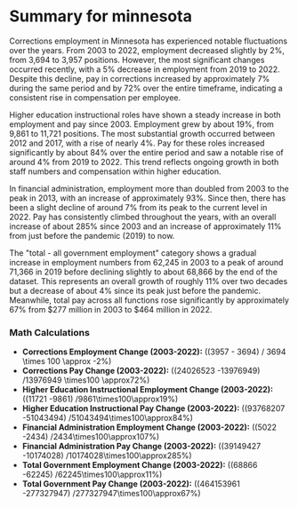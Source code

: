 # Summary for minnesota

Corrections employment in Minnesota has experienced notable fluctuations over the years. From 2003 to 2022, employment decreased slightly by 2%, from 3,694 to 3,957 positions. However, the most significant changes occurred recently, with a 5% decrease in employment from 2019 to 2022. Despite this decline, pay in corrections increased by approximately 7% during the same period and by 72% over the entire timeframe, indicating a consistent rise in compensation per employee.

Higher education instructional roles have shown a steady increase in both employment and pay since 2003. Employment grew by about 19%, from 9,861 to 11,721 positions. The most substantial growth occurred between 2012 and 2017, with a rise of nearly 4%. Pay for these roles increased significantly by about 84% over the entire period and saw a notable rise of around 4% from 2019 to 2022. This trend reflects ongoing growth in both staff numbers and compensation within higher education.

In financial administration, employment more than doubled from 2003 to the peak in 2013, with an increase of approximately 93%. Since then, there has been a slight decline of around 7% from its peak to the current level in 2022. Pay has consistently climbed throughout the years, with an overall increase of about 285% since 2003 and an increase of approximately 11% from just before the pandemic (2019) to now.

The "total - all government employment" category shows a gradual increase in employment numbers from 62,245 in 2003 to a peak of around 71,366 in 2019 before declining slightly to about 68,866 by the end of the dataset. This represents an overall growth of roughly 11% over two decades but a decrease of about 4% since its peak just before the pandemic. Meanwhile, total pay across all functions rose significantly by approximately 67% from $277 million in 2003 to $464 million in 2022.

### Math Calculations

- **Corrections Employment Change (2003-2022):** \((3957 - 3694) / 3694 \times 100 \approx -2\%\)
- **Corrections Pay Change (2003-2022):** \((24026523 -13976949) /13976949 \times100 \approx72\%\)
- **Higher Education Instructional Employment Change (2003-2022):** \((11721 -9861) /9861\times100\approx19\%\)
- **Higher Education Instructional Pay Change (2003-2022):** \((93768207 -51043494) /51043494\times100\approx84\%\)
- **Financial Administration Employment Change (2003-2022):** \((5022 -2434) /2434\times100\approx107\%\)
- **Financial Administration Pay Change (2003-2022):** \((39149427 -10174028) /10174028\times100\approx285\%\)
- **Total Government Employment Change (2003-2022):** \((68866 -62245) /62245\times100\approx11\%\)
- **Total Government Pay Change (2003-2022):** \((464153961 -277327947) /277327947\times100\approx67\%\)